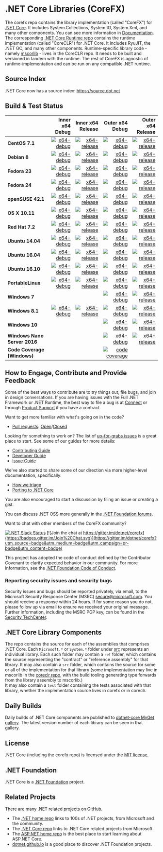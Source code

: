 # .NET Core Libraries (CoreFX)

The corefx repo contains the library implementation (called "CoreFX") for [.NET Core](http://github.com/dotnet/core). It includes System.Collections, System.IO, System.Xml, and many other components. You can see more information in [Documentation](Documentation/README.md). The corresponding [.NET Core Runtime repo](https://github.com/dotnet/coreclr) contains the runtime implementation (called "CoreCLR") for .NET Core. It includes RyuJIT, the .NET GC, and many other components. Runtime-specific library code - namely [mscorlib][mscorlib] - lives in the CoreCLR repo. It needs to be built and versioned in tandem with the runtime. The rest of CoreFX is agnostic of runtime-implementation and can be run on any compatible .NET runtime.

[mscorlib]: https://github.com/dotnet/coreclr/tree/master/src/mscorlib

## Source Index

.NET Core now has a source index: https://source.dot.net

## Build & Test Status

|    | Inner x64 Debug | Inner x64 Release | Outer x64 Debug | Outer x64 Release |
|:---|----------------:|------------------:|----------------:|------------------:|
|**CentOS 7.1**|[![x64-debug](https://ci.dot.net/job/dotnet_corefx/job/master/job/centos7.1_debug/badge/icon)](https://ci.dot.net/job/dotnet_corefx/job/master/job/centos7.1_debug)|[![x64-release](https://ci.dot.net/job/dotnet_corefx/job/master/job/centos7.1_release/badge/icon)](https://ci.dot.net/job/dotnet_corefx/job/master/job/centos7.1_release)|[![x64-debug](https://ci.dot.net/job/dotnet_corefx/job/master/job/outerloop_centos7.1_debug/badge/icon)](https://ci.dot.net/job/dotnet_corefx/job/master/job/outerloop_centos7.1_debug/)|[![x64-release](https://ci.dot.net/job/dotnet_corefx/job/master/job/outerloop_centos7.1_release/badge/icon)](https://ci.dot.net/job/dotnet_corefx/job/master/job/outerloop_centos7.1_release/)|
|**Debian 8**|[![x64-debug](https://ci.dot.net/job/dotnet_corefx/job/master/job/debian8.4_debug/badge/icon)](https://ci.dot.net/job/dotnet_corefx/job/master/job/debian8.4_debug)|[![x64-release](https://ci.dot.net/job/dotnet_corefx/job/master/job/debian8.4_release/badge/icon)](https://ci.dot.net/job/dotnet_corefx/job/master/job/debian8.4_release)|[![x64-debug](https://ci.dot.net/job/dotnet_corefx/job/master/job/debian8.4_debug/badge/icon)](https://ci.dot.net/job/dotnet_corefx/job/master/job/debian8.4_debug)|[![x64-release](https://ci.dot.net/job/dotnet_corefx/job/master/job/debian8.4_release/badge/icon)](https://ci.dot.net/job/dotnet_corefx/job/master/job/debian8.4_release)|
|**Fedora 23**|[![x64-debug](https://ci.dot.net/job/dotnet_corefx/job/master/job/fedora23_debug/badge/icon)](https://ci.dot.net/job/dotnet_corefx/job/master/job/fedora23_debug)|[![x64-release](https://ci.dot.net/job/dotnet_corefx/job/master/job/fedora23_release/badge/icon)](https://ci.dot.net/job/dotnet_corefx/job/master/job/fedora23_release)|[![x64-debug](https://ci.dot.net/job/dotnet_corefx/job/master/job/outerloop_fedora23_debug/badge/icon)](https://ci.dot.net/job/dotnet_corefx/job/master/job/outerloop_fedora23_debug/)|[![x64-release](https://ci.dot.net/job/dotnet_corefx/job/master/job/outerloop_fedora23_release/badge/icon)](https://ci.dot.net/job/dotnet_corefx/job/master/job/outerloop_fedora23_release/)|
|**Fedora 24**|[![x64-debug](https://ci.dot.net/job/dotnet_corefx/job/master/job/fedora24_debug/badge/icon)](https://ci.dot.net/job/dotnet_corefx/job/master/job/fedora24_debug)|[![x64-release](https://ci.dot.net/job/dotnet_corefx/job/master/job/fedora24_release/badge/icon)](https://ci.dot.net/job/dotnet_corefx/job/master/job/fedora24_release)|[![x64-debug](https://ci.dot.net/job/dotnet_corefx/job/master/job/outerloop_fedora24_debug/badge/icon)](https://ci.dot.net/job/dotnet_corefx/job/master/job/outerloop_fedora24_debug/)|[![x64-release](https://ci.dot.net/job/dotnet_corefx/job/master/job/outerloop_fedora24_release/badge/icon)](https://ci.dot.net/job/dotnet_corefx/job/master/job/outerloop_fedora24_release/)|
|**openSUSE 42.1**|[![x64-debug](https://ci.dot.net/job/dotnet_corefx/job/master/job/opensuse42.1_debug/badge/icon)](https://ci.dot.net/job/dotnet_corefx/job/master/job/opensuse42.1_debug)|[![x64-release](https://ci.dot.net/job/dotnet_corefx/job/master/job/opensuse42.1_release/badge/icon)](https://ci.dot.net/job/dotnet_corefx/job/master/job/opensuse42.1_release)|[![x64-debug](https://ci.dot.net/job/dotnet_corefx/job/master/job/outerloop_opensuse42.1_debug/badge/icon)](https://ci.dot.net/job/dotnet_corefx/job/master/job/outerloop_opensuse42.1_debug/)|[![x64-release](https://ci.dot.net/job/dotnet_corefx/job/master/job/outerloop_opensuse42.1_release/badge/icon)](https://ci.dot.net/job/dotnet_corefx/job/master/job/outerloop_opensuse42.1_release/)|
|**OS X 10.11**|[![x64-debug](https://ci.dot.net/job/dotnet_corefx/job/master/job/osx_debug/badge/icon)](https://ci.dot.net/job/dotnet_corefx/job/master/job/osx_debug)|[![x64-release](https://ci.dot.net/job/dotnet_corefx/job/master/job/osx_release/badge/icon)](https://ci.dot.net/job/dotnet_corefx/job/master/job/osx_release)|[![x64-debug](https://ci.dot.net/job/dotnet_corefx/job/master/job/outerloop_osx_debug/badge/icon)](https://ci.dot.net/job/dotnet_corefx/job/master/job/outerloop_osx_debug/)|[![x64-release](https://ci.dot.net/job/dotnet_corefx/job/master/job/outerloop_osx_release/badge/icon)](https://ci.dot.net/job/dotnet_corefx/job/master/job/outerloop_osx_release/)|
|**Red Hat 7.2**|[![x64-debug](https://ci.dot.net/job/dotnet_corefx/job/master/job/rhel7.2_debug/badge/icon)](https://ci.dot.net/job/dotnet_corefx/job/master/job/rhel7.2_debug)|[![x64-release](https://ci.dot.net/job/dotnet_corefx/job/master/job/rhel7.2_release/badge/icon)](https://ci.dot.net/job/dotnet_corefx/job/master/job/rhel7.2_release)|[![x64-debug](https://ci.dot.net/job/dotnet_corefx/job/master/job/outerloop_rhel7.2_debug/badge/icon)](https://ci.dot.net/job/dotnet_corefx/job/master/job/outerloop_rhel7.2_debug/)|[![x64-release](https://ci.dot.net/job/dotnet_corefx/job/master/job/outerloop_rhel7.2_release/badge/icon)](https://ci.dot.net/job/dotnet_corefx/job/master/job/outerloop_rhel7.2_release/)|
|**Ubuntu 14.04**|[![x64-debug](https://ci.dot.net/job/dotnet_corefx/job/master/job/ubuntu14.04_debug/badge/icon)](https://ci.dot.net/job/dotnet_corefx/job/master/job/ubuntu14.04_debug/)|[![x64-release](https://ci.dot.net/job/dotnet_corefx/job/master/job/ubuntu14.04_release/badge/icon)](https://ci.dot.net/job/dotnet_corefx/job/master/job/ubuntu14.04_release)|[![x64-debug](https://ci.dot.net/job/dotnet_corefx/job/master/job/outerloop_ubuntu14.04_debug/badge/icon)](https://ci.dot.net/job/dotnet_corefx/job/master/job/outerloop_ubuntu14.04_debug/)|[![x64-release](https://ci.dot.net/job/dotnet_corefx/job/master/job/outerloop_ubuntu14.04_release/badge/icon)](https://ci.dot.net/job/dotnet_corefx/job/master/job/outerloop_ubuntu14.04_release/)|
|**Ubuntu 16.04**|[![x64-debug](https://ci.dot.net/job/dotnet_corefx/job/master/job/ubuntu16.04_debug/badge/icon)](https://ci.dot.net/job/dotnet_corefx/job/master/job/ubuntu16.04_debug)|[![x64-release](https://ci.dot.net/job/dotnet_corefx/job/master/job/ubuntu16.04_release/badge/icon)](https://ci.dot.net/job/dotnet_corefx/job/master/job/ubuntu16.04_release)|[![x64-debug](https://ci.dot.net/job/dotnet_corefx/job/master/job/outerloop_ubuntu16.04_debug/badge/icon)](https://ci.dot.net/job/dotnet_corefx/job/master/job/outerloop_ubuntu16.04_debug/)|[![x64-release](https://ci.dot.net/job/dotnet_corefx/job/master/job/outerloop_ubuntu16.04_release/badge/icon)](https://ci.dot.net/job/dotnet_corefx/job/master/job/outerloop_ubuntu16.04_release/)|
|**Ubuntu 16.10**|[![x64-debug](https://ci.dot.net/job/dotnet_corefx/job/master/job/ubuntu16.10_debug/badge/icon)](https://ci.dot.net/job/dotnet_corefx/job/master/job/ubuntu16.10_debug)|[![x64-release](https://ci.dot.net/job/dotnet_corefx/job/master/job/ubuntu16.10_release/badge/icon)](https://ci.dot.net/job/dotnet_corefx/job/master/job/ubuntu16.10_release)|[![x64-debug](https://ci.dot.net/job/dotnet_corefx/job/master/job/outerloop_ubuntu16.10_debug/badge/icon)](https://ci.dot.net/job/dotnet_corefx/job/master/job/outerloop_ubuntu16.10_debug/)|[![x64-release](https://ci.dot.net/job/dotnet_corefx/job/master/job/outerloop_ubuntu16.10_release/badge/icon)](https://ci.dot.net/job/dotnet_corefx/job/master/job/outerloop_ubuntu16.10_release/)|
|**PortableLinux**|[![x64-debug](https://ci.dot.net/job/dotnet_corefx/job/master/job/portablelinux_debug/badge/icon)](https://ci.dot.net/job/dotnet_corefx/job/master/job/portablelinux_debug)|[![x64-release](https://ci.dot.net/job/dotnet_corefx/job/master/job/portablelinux_release/badge/icon)](https://ci.dot.net/job/dotnet_corefx/job/master/job/portablelinux_release)|[![x64-debug](https://ci.dot.net/job/dotnet_corefx/job/master/job/outerloop_portablelinux_debug/badge/icon)](https://ci.dot.net/job/dotnet_corefx/job/master/job/outerloop_portablelinux_debug/)|[![x64-release](https://ci.dot.net/job/dotnet_corefx/job/master/job/outerloop_portablelinux_release/badge/icon)](https://ci.dot.net/job/dotnet_corefx/job/master/job/outerloop_portablelinux_release/)|
|**Windows 7**|||[![x64-debug](https://ci.dot.net/job/dotnet_corefx/job/master/job/outerloop_win7_debug/badge/icon)](https://ci.dot.net/job/dotnet_corefx/job/master/job/outerloop_win7_debug)|[![x64-release](https://ci.dot.net/job/dotnet_corefx/job/master/job/outerloop_win7_release/badge/icon)](https://ci.dot.net/job/dotnet_corefx/job/master/job/outerloop_win7_release)|
|**Windows 8.1**|[![x64-debug](https://ci.dot.net/job/dotnet_corefx/job/master/job/windows_nt_debug/badge/icon)](https://ci.dot.net/job/dotnet_corefx/job/master/job/windows_nt_debug)|[![x64-release](https://ci.dot.net/job/dotnet_corefx/job/master/job/windows_nt_release/badge/icon)](https://ci.dot.net/job/dotnet_corefx/job/master/job/windows_nt_release)|[![x64-debug](https://ci.dot.net/job/dotnet_corefx/job/master/job/outerloop_windows_nt_debug/badge/icon)](https://ci.dot.net/job/dotnet_corefx/job/master/job/outerloop_windows_nt_debug)|[![x64-release](https://ci.dot.net/job/dotnet_corefx/job/master/job/outerloop_windows_nt_release/badge/icon)](https://ci.dot.net/job/dotnet_corefx/job/master/job/outerloop_windows_nt_release)|
|**Windows 10**|||[![x64-debug](https://ci.dot.net/job/dotnet_corefx/job/master/job/outerloop_win10_debug/badge/icon)](https://ci.dot.net/job/dotnet_corefx/job/master/job/outerloop_win10_debug)|[![x64-release](https://ci.dot.net/job/dotnet_corefx/job/master/job/outerloop_win10_release/badge/icon)](https://ci.dot.net/job/dotnet_corefx/job/master/job/outerloop_win10_release)|
|**Windows Nano Server 2016**|||[![x64-debug](https://ci.dot.net/job/dotnet_corefx/job/master/job/outerloop_winnano16_debug/badge/icon)](https://ci.dot.net/job/dotnet_corefx/job/master/job/outerloop_winnano16_debug)|[![x64-release](https://ci.dot.net/job/dotnet_corefx/job/master/job/outerloop_winnano16_release/badge/icon)](https://ci.dot.net/job/dotnet_corefx/job/master/job/outerloop_winnano16_release)|
|**Code Coverage (Windows)**|||[![code coverage](https://ci.dot.net/job/dotnet_corefx/job/master/job/code_coverage_windows/badge/icon)](https://ci.dot.net/job/dotnet_corefx/job/master/job/code_coverage_windows/Code_Coverage_Report)||

## How to Engage, Contribute and Provide Feedback

Some of the best ways to contribute are to try things out, file bugs, and join in design conversations. If you are having issues with the Full .NET Framework or .NET Runtime, the best way to file a bug is at [Connect](http://connect.microsoft.com/VisualStudio) or through [Product Support](https://support.microsoft.com/en-us/contactus?ws=support) if you have a contract.

Want to get more familiar with what's going on in the code?
* [Pull requests](https://github.com/dotnet/corefx/pulls): [Open](https://github.com/dotnet/corefx/pulls?q=is%3Aopen+is%3Apr)/[Closed](https://github.com/dotnet/corefx/pulls?q=is%3Apr+is%3Aclosed)

Looking for something to work on? The list of [up-for-grabs issues](https://github.com/dotnet/corefx/labels/up%20for%20grabs) is a great place to start. See some of our guides for more details:

* [Contributing Guide](Documentation/project-docs/contributing.md)
* [Developer Guide](Documentation/project-docs/developer-guide.md)
* [Issue Guide](Documentation/project-docs/issue-guide.md)

We've also started to share some of our direction via more higher-level documentation, specifically:

* [How we triage](Documentation/project-docs/triage.md)
* [Porting to .NET Core](Documentation/project-docs/porting.md)

You are also encouraged to start a discussion by filing an issue or creating a
gist.

You can discuss .NET OSS more generally in the [.NET Foundation forums].

Want to chat with other members of the CoreFX community?

[![.NET Slack Status](https://aspnetcoreslack.herokuapp.com/badge.svg?2)](http://tattoocoder.com/aspnet-slack-sign-up/) [![Join the chat at https://gitter.im/dotnet/corefx](https://badges.gitter.im/Join%20Chat.svg)](https://gitter.im/dotnet/corefx?utm_source=badge&utm_medium=badge&utm_campaign=pr-badge&utm_content=badge)

[.NET Foundation forums]: http://forums.dotnetfoundation.org/

This project has adopted the code of conduct defined by the Contributor Covenant
to clarify expected behavior in our community. For more information, see the [.NET Foundation Code of Conduct](http://www.dotnetfoundation.org/code-of-conduct).

### Reporting security issues and security bugs

Security issues and bugs should be reported privately, via email, to the
Microsoft Security Response Center (MSRC) <secure@microsoft.com>. You should
receive a response within 24 hours. If for some reason you do not, please follow
up via email to ensure we received your original message. Further information,
including the MSRC PGP key, can be found in the
[Security TechCenter](https://technet.microsoft.com/en-us/security/ff852094.aspx).

## .NET Core Library Components

The repo contains the source for each of the assemblies that comprises .NET Core.  Each ```Microsoft.*``` or ```System.*``` folder under
[src](https://github.com/dotnet/corefx/tree/master/src) represents an individual library.  Each such folder may contain a ```ref``` folder,
which contains the source representing the "contract" or "reference assembly" for that library.  It may also contain a ```src``` folder,
which contains the source for some or all of the implementation for that library (some implementation may live in mscorlib in the 
[coreclr repo](https://github.com/dotnet/coreclr), with the build tooling generating type forwards from the library assembly to mscorlib.)  
It may also contain a ```test``` folder containing the tests associated with that library, whether the implementation source lives in corefx 
or in coreclr.

## Daily Builds

Daily builds of .NET Core components are published to [dotnet-core MyGet gallery](https://dotnet.myget.org/gallery/dotnet-core).
The latest version number of each library can be seen in that gallery.

## License

.NET Core (including the corefx repo) is licensed under the [MIT license](LICENSE).

## .NET Foundation

.NET Core is a [.NET Foundation](http://www.dotnetfoundation.org/projects) project.

## Related Projects
There are many .NET related projects on GitHub.

- The [.NET home repo](https://github.com/Microsoft/dotnet) links to 100s of .NET projects, from Microsoft and the community.
- The [.NET Core repo](https://github.com/dotnet/core) links to .NET Core related projects from Microsoft.
- The [ASP.NET home repo](https://github.com/aspnet/home) is the best place to start learning about ASP.NET Core.
- [dotnet.github.io](http://dotnet.github.io) is a good place to discover .NET Foundation projects.
